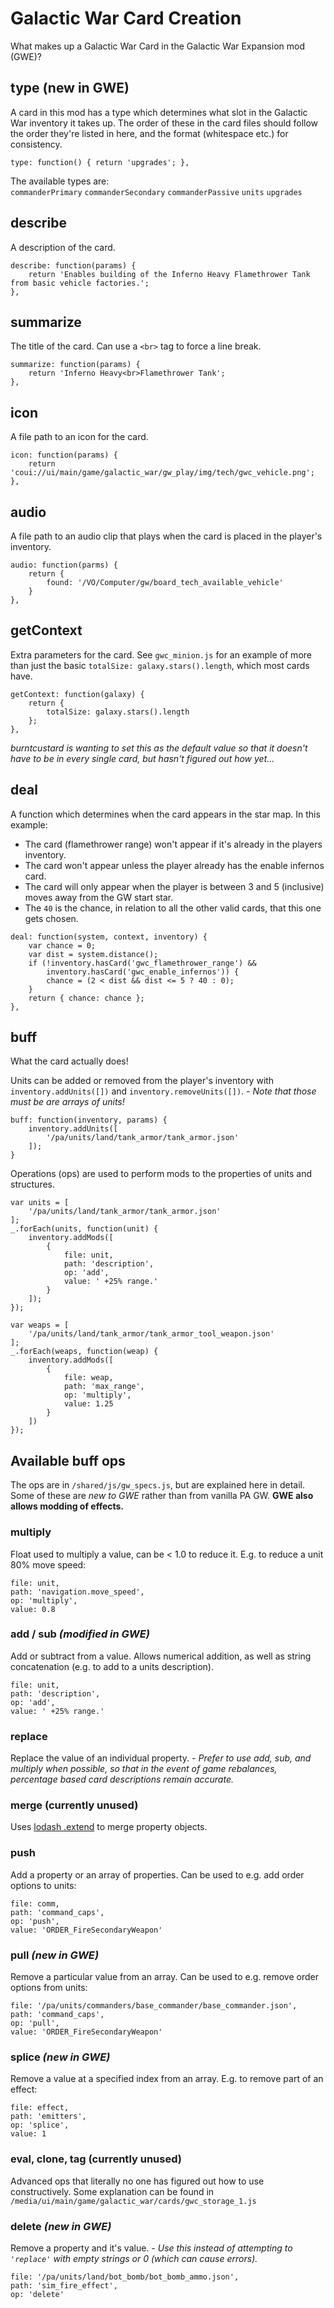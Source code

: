 # Galactic War Card Creation
What makes up a Galactic War Card in the Galactic War Expansion mod (GWE)?

## type (new in GWE)
A card in this mod has a type which determines what slot in the Galactic War inventory it takes up. The order of these in the card files should follow the order they're listed in here, and the format (whitespace etc.) for consistency.
```
type: function() { return 'upgrades'; },
```
The available types are:  
`commanderPrimary` `commanderSecondary` `commanderPassive` `units` `upgrades`

## describe
A description of the card.
```
describe: function(params) {
    return 'Enables building of the Inferno Heavy Flamethrower Tank from basic vehicle factories.';
},
```

## summarize
The title of the card. Can use a `<br>` tag to force a line break.
```
summarize: function(params) {
    return 'Inferno Heavy<br>Flamethrower Tank';
},
```

## icon
A file path to an icon for the card.
```
icon: function(params) {
    return 'coui://ui/main/game/galactic_war/gw_play/img/tech/gwc_vehicle.png';
},
```

## audio
A file path to an audio clip that plays when the card is placed in the player's inventory.
```
audio: function(parms) {
    return {
        found: '/VO/Computer/gw/board_tech_available_vehicle'
    }
},
```

## getContext
Extra parameters for the card. See `gwc_minion.js` for an example of more than just the basic `totalSize: galaxy.stars().length`, which most cards have.   
```
getContext: function(galaxy) {
    return {
        totalSize: galaxy.stars().length
    };
},
```
_burntcustard is wanting to set this as the default value so that it doesn't have to be in every single card, but hasn't figured out how yet..._

## deal
A function which determines when the card appears in the star map.
In this example:
 * The card (flamethrower range) won't appear if it's  already in the players inventory.
 * The card won't appear unless the player already has the enable infernos card.
 * The card will only appear when the player is between 3 and 5 (inclusive) moves away from the GW start star.
 * The `40` is the chance, in relation to all the other valid cards, that this one gets chosen.

```
deal: function(system, context, inventory) {
    var chance = 0;
    var dist = system.distance();
    if (!inventory.hasCard('gwc_flamethrower_range') &&
        inventory.hasCard('gwc_enable_infernos')) {
        chance = (2 < dist && dist <= 5 ? 40 : 0);
    }
    return { chance: chance };
},
```


## buff

What the card actually does!

Units can be added or removed from the player's inventory with `inventory.addUnits([])` and `inventory.removeUnits([])`. - _Note that those must be are arrays of units!_
```
buff: function(inventory, params) {
    inventory.addUnits([
        '/pa/units/land/tank_armor/tank_armor.json'
    ]);
}
```

Operations (ops) are used to perform mods to the properties of units and structures.
```
var units = [
    '/pa/units/land/tank_armor/tank_armor.json'
];
_.forEach(units, function(unit) {
    inventory.addMods([
        {
            file: unit,
            path: 'description',
            op: 'add',
            value: ' +25% range.'
        }
    ]);
});

var weaps = [
    '/pa/units/land/tank_armor/tank_armor_tool_weapon.json'
];
_.forEach(weaps, function(weap) {
    inventory.addMods([
        {
            file: weap,
            path: 'max_range',
            op: 'multiply',
            value: 1.25
        }
    ])
});
```


## Available buff ops

The ops are in `/shared/js/gw_specs.js`, but are explained here in detail. Some of these are _new to GWE_ rather than from vanilla PA GW. __GWE also allows modding of effects.__


### multiply
Float used to multiply a value, can be < 1.0 to reduce it. E.g. to reduce a unit 80% move speed:
```
file: unit,
path: 'navigation.move_speed',
op: 'multiply',
value: 0.8
```

### add / sub _(modified in GWE)_
Add or subtract from a value. Allows numerical addition, as well as string concatenation (e.g. to add to a units description).
```
file: unit,
path: 'description',
op: 'add',
value: ' +25% range.'
```

### replace
Replace the value of an individual property. - _Prefer to use add, sub, and multiply when possible, so that in the event of game rebalances, percentage based card descriptions remain accurate._

### merge (currently unused)
Uses [lodash .extend](https://lodash.com/docs/4.17.11#assignIn) to merge property objects.

### push
Add a property or an array of properties. Can be used to e.g. add order options to units:
```
file: comm,
path: 'command_caps',
op: 'push',
value: 'ORDER_FireSecondaryWeapon'
```

### pull _(new in GWE)_
Remove a particular value from an array. Can be used to e.g. remove order options from units:
```
file: '/pa/units/commanders/base_commander/base_commander.json',
path: 'command_caps',
op: 'pull',
value: 'ORDER_FireSecondaryWeapon'
```

### splice _(new in GWE)_
Remove a value at a specified index from an array. E.g. to remove part of an effect:
```
file: effect,
path: 'emitters',
op: 'splice',
value: 1
```

### eval, clone, tag (currently unused)
Advanced ops that literally no one has figured out how to use constructively. Some explanation can be found in `/media/ui/main/game/galactic_war/cards/gwc_storage_1.js`

### delete _(new in GWE)_
Remove a property and it's value. - _Use this instead of attempting to `'replace'` with empty strings or 0 (which can cause errors)._
```
file: '/pa/units/land/bot_bomb/bot_bomb_ammo.json',
path: 'sim_fire_effect',
op: 'delete'
```
